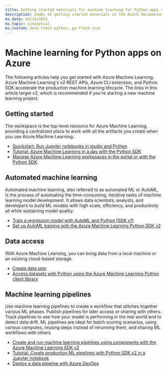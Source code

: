 ```yaml
---
title: Getting started materials for machine learning for Python apps on Azure
description: Index of getting started materials in the Azure documentation for machine learning for Python apps.
ms.date: 03/14/2023
ms.topic: conceptual
ms.custom: devx-track-python, py-fresh-zinc
---
```


# Machine learning for Python apps on Azure

The following articles help you get started with Azure Machine Learning. Azure Machine Learning's v2 REST APIs, Azure CLI extension, and Python SDK accelerate the production machine learning lifecycle. The links in this article target v2, which is recommended if you're starting a new machine learning project.

## Getting started

The workspace is the top-level resource for Azure Machine Learning, providing a centralized place to work with all the artifacts you create when you use Azure Machine Learning.

- [Quickstart: Run Jupyter notebooks in studio and Python](/azure/machine-learning/quickstart-run-notebooks)
- [Tutorial: Azure Machine Learning in a day with the Python SDK](/azure/machine-learning/tutorial-azure-ml-in-a-day)
- [Manage Azure Machine Learning workspaces in the portal or with the Python SDK](/azure/machine-learning/how-to-manage-workspace)

## Automated machine learning

Automated machine learning, also referred to as automated ML or AutoML, is the process of automating the time-consuming, iterative tasks of machine learning model development. It allows data scientists, analysts, and developers to build ML models with high scale, efficiency, and productivity all while sustaining model quality.

- [Train a regression model with AutoML and Python (SDK v1)](/azure/machine-learning/v1/how-to-auto-train-models-v1)
- [Set up AutoML training with the Azure Machine Learning Python SDK v2](/azure/machine-learning/how-to-configure-auto-train)

## Data access

With Azure Machine Learning, you can bring data from a local machine or an existing cloud-based storage.

- [Create data sets](/azure/machine-learning/how-to-create-data-assets)
- [Access datasets with Python using the Azure Machine Learning Python client library](/azure/architecture/data-science-process/python-data-access)

## Machine learning pipelines

Use machine learning pipelines to create a workflow that stitches together various ML phases. Publish pipelines for later access or sharing with others. Track pipelines to see how your model is performing in the real world and to detect data drift. ML pipelines are ideal for batch scoring scenarios, using various computes, reusing steps instead of rerunning them, and sharing ML workflows with others.

- [Create and run machine learning pipelines using components with the Azure Machine Learning SDK v2](/azure/machine-learning/how-to-create-component-pipeline-python)
- [Tutorial: Create production ML pipelines with Python SDK v2 in a Jupyter notebook](/azure/machine-learning/tutorial-pipeline-python-sdk)
- [Deploy a data pipeline with Azure DevOps](/azure/devops/pipelines/apps/cd/azure/cicd-data-overview)
